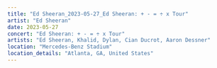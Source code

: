 ```yaml
---
title: "Ed Sheeran_2023-05-27_Ed Sheeran: + - = ÷ x Tour"
artist: "Ed Sheeran"
date: 2023-05-27
concert: "Ed Sheeran: + - = ÷ x Tour"
artists: "Ed Sheeran, Khalid, Dylan, Cian Ducrot, Aaron Dessner"
location: "Mercedes-Benz Stadium"
location_details: "Atlanta, GA, United States"
---
```

